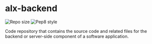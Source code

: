 # alx-backend

![Repo size](https://img.shields.io/github/repo-size/kelvin-thegreat/alx-backend)
![Pep8 style](https://img.shields.io/badge/PEP8-style%20guide-purple?style=round-square)

Code repository that contains the source code and related files for the backend or server-side component of a software application.
